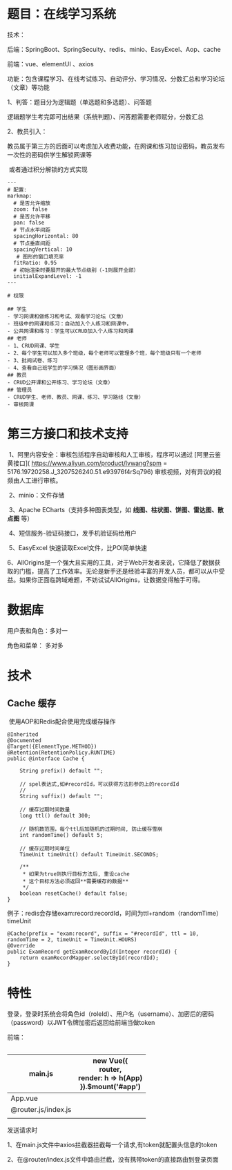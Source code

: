 



# 题目：在线学习系统

技术：

后端：SpringBoot、SpringSecuity、redis、minio、EasyExcel、Aop、cache

前端：vue、elementUI 、axios

功能：包含课程学习、在线考试练习、自动评分、学习情况、分数汇总和学习论坛（文章）等功能

1、判答：题目分为逻辑题（单选题和多选题）、问答题

​	逻辑题学生考完即可出结果（系统判题）、问答题需要老师赋分，分数汇总

2、教员引入：

​	教员属于第三方的后面可以考虑加入收费功能，在网课和练习加设密码，教员发布一次性的密码供学生解锁网课等

​	或者通过积分解锁的方式实现

```markmap
---
# 配置:
markmap:
  # 是否允许缩放
  zoom: false
  # 是否允许平移
  pan: false
  # 节点水平间距
  spacingHorizontal: 80
  # 节点垂直间距
  spacingVertical: 10
   # 图形的窗口填充率
  fitRatio: 0.95
  # 初始渲染时要展开的最大节点级别（-1则展开全部）
  initialExpandLevel: -1
---

# 权限

## 学生
- 学习网课和做练习和考试、观看学习论坛（文章）
- 班级中的网课和练习：自动加入个人练习和网课中，
- 公共网课和练习：学生可以CRUD加入个人练习和网课
## 老师
- 1、CRUD网课、学生
- 2、每个学生可以加入多个班级，每个老师可以管理多个班，每个班级只有一个老师
- 3、批阅试卷、练习
- 4、查看自己班学生的学习情况（图形画界面）
## 教员
- CRUD公开课和公开练习、学习论坛（文章）
## 管理员
- CRUD学生、老师、教员、网课、练习、学习路线（文章）
- 审核网课
```



# 第三方接口和技术支持



​	1、阿里内容安全：审核包括程序自动审核和人工审核，程序可以通过 [阿里云鉴黄接口]( https://www.aliyun.com/product/lvwang?spm = 5176.19720258.J_3207526240.51.e93976f4rSq796) 审核视频，对有异议的视频由人工进行审核。

​	2、minio：文件存储

​    3、Apache ECharts（支持多种图表类型，如 **线图、柱状图、饼图、雷达图、散点图** 等）

​    4、短信服务-验证码接口，发手机验证码给用户

​	5、EasyExcel 快速读取Excel文件，比POI简单快速

​	6、AllOrigins是一个强大且实用的工具，对于Web开发者来说，它降低了数据获取的门槛，提高了工作效率。无论是新手还是经验丰富的开发人员，都可以从中受益。如果你正面临跨域难题，不妨试试AllOrigins，让数据变得触手可得。





# 数据库

用户表和角色：多对一

角色和菜单： 多对多





# 技术

## Cache 缓存

​	使用AOP和Redis配合使用完成缓存操作

```
@Inherited
@Documented
@Target({ElementType.METHOD})
@Retention(RetentionPolicy.RUNTIME)
public @interface Cache {

    String prefix() default "";

    // spel表达式,如#recordId，可以获得方法形参的上的recordId
    //
    String suffix() default "";

    // 缓存过期时间数量
    long ttl() default 300;

    // 随机数范围，每个ttl后加随机的过期时间, 防止缓存雪崩
    int randomTime() default 5;

    // 缓存过期时间单位
    TimeUnit timeUnit() default TimeUnit.SECONDS;

    /**
     * 如果为true则执行目标方法后, 重设cache
     * 这个目标方法必须返回**需要缓存的数据**
     */
    boolean resetCache() default false;
}
```

例子：redis会存储exam:record:recordId，时间为ttl+random（randomTime）   timeUnit

```
@Cache(prefix = "exam:record", suffix = "#recordId", ttl = 10, randomTime = 2, timeUnit = TimeUnit.HOURS)
@Override
public ExamRecord getExamRecordById(Integer recordId) {
    return examRecordMapper.selectById(recordId);
}
```





# 特性

登录，登录时系统会将角色id（roleId）、用户名（username）、加密后的密码（password）以JWT令牌加密后返回给前端当做token

前端：





```

```





| main.js             | new Vue({<br/>  router,<br/>  render: h => h(App)<br/>}).$mount('#app') |
| ------------------- | ------------------------------------------------------------ |
| App.vue             | <router-view></router-view>                                  |
| @router.js/index.js |                                                              |
|                     |                                                              |

发送请求时

​	1、在main.js文件中axios拦截器拦截每一个请求,有token就配置头信息的token

​	2、在@router/index.js文件中路由拦截，没有携带token的直接路由到登录页面
